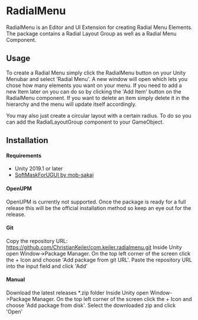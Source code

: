 RadialMenu
===

RadialMenu is an Editor and UI Extension for creating Radial Menu Elements.
The package contains a Radial Layout Group as well as a Radial Menu Component.

## Usage

To create a Radial Menu simply click the RadialMenu button on your Unity Menubar and select 'Radial Menu'. A new window will open which lets you chose how many elements you want on your menu.
If you need to add a new Item later on you can do so by clicking the 'Add Item' button on the RadialMenu component. If you want to delete an item simply delete it in the hierarchy and the menu will update itself accordingly.

You may also just create a circular layout with a certain radius. To do so you can add the RadialLayoutGroup component to your GameObject.

## Installation

#### Requirements

* Unity 2019.1 or later
* [SoftMaskForUGUI by mob-sakai](https://github.com/mob-sakai/SoftMaskForUGUI)

#### OpenUPM

OpenUPM is currently not supported. Once the package is ready for a full release this will be the official installation method so keep an eye out for the release.

#### Git

Copy the repository URL: https://github.com/ChristianKeiler/com.keiler.radialmenu.git
Inside Unity open Window->Package Manager. On the top left corner of the screen click the + Icon and choose 'Add package from git URL'.
Paste the repository URL into the input field and click 'Add'

#### Manual

Download the latest releases *.zip folder
Inside Unity open Window->Package Manager. On the top left corner of the screen click the + Icon and choose 'Add package from disk'.
Select the downloaded zip and click 'Open'
